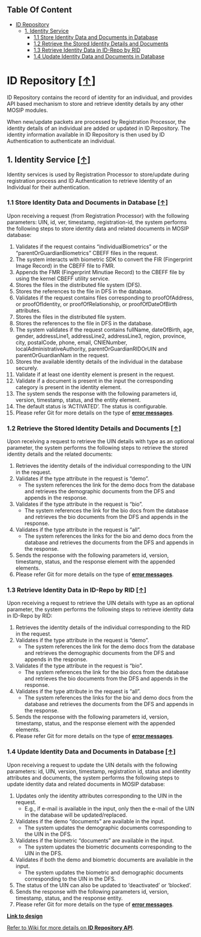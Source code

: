 ## Table Of Content
* [ID Repository](#id-repository-)
  - [1. Identity Service](#1-identity-service-)
    * [1.1 Store Identity Data and Documents in Database](#11-store-identity-data-and-documents-in-database-)
    * [1.2 Retrieve the Stored Identity Details and Documents](#12-retrieve-the-stored-identity-details-and-documents-)
    * [1.3 Retrieve Identity Data in ID-Repo by RID](#13-retrieve-identity-data-in-id-repo-by-rid-)
    * [1.4 Update Identity Data and Documents in Database](#14-update-identity-data-and-documents-in-database-)
# ID Repository [**[↑]**](#table-of-content)

ID Repository contains the record of identity for an individual, and provides API based mechanism to store and retrieve identity details by any other MOSIP modules.

When new/update packets are processed by Registration Processor, the identity details of an individual are added or updated in ID Repository. The identity information available in ID Repository is then used by ID Authentication to authenticate an individual.

## 1. Identity Service [**[↑]**](#table-of-content)

Identity services is used by Registration Processor to store/update during registration process and ID Authentication to retrieve Identity of an Individual for their authentication.

### 1.1 Store Identity Data and Documents in Database [**[↑]**](#table-of-content)

Upon receiving a request (from Registration Processor) with the following parameters: UIN, id, ver, timestamp, registration-id, the system performs the following steps to store identity data and related documents in MOSIP database:
1. Validates if the request contains “individualBiometrics” or the “parentOrGuardianBiometrics” CBEFF files in the request.
1. The system interacts with biometric SDK to convert the FIR (Fingerprint Image Record) in the CBEFF file to FMR.
1. Appends the FMR (Fingerprint Minutiae Record) to the CBEFF file by using the kernel CBEFF utility service.
1. Stores the files in the distributed file system (DFS).
1. Stores the references to the file in DFS in the database.
1. Validates if the request contains files corresponding to proofOfAddress, or proofOfIdentity, or proofOfRelationship, or proofOfDateOfBirth attributes.
1. Stores the files in the distributed file system.
1. Stores the references to the file in DFS in the database.
1. The system validates if the request contains fullName, dateOfBirth, age, gender, addressLine1, addressLine2, addressLine3, region, province, city, postalCode, phone, email, CNIENumber, localAdministrativeAuthority, parentOrGuardianRIDOrUIN and parentOrGuardianNam in the request.
1. Stores the available identity details of the individual in the database securely.
1. Validate if at least one identity element is present in the request.
1. Validate if a document is present in the input the corresponding category is present in the identity element.
1. The system sends the response with the following parameters id, version, timestamp, status, and the entity element.
1. The default status is ‘ACTIVATED’. The status is configurable.
1. Please refer Git for more details on the type of [**error messages**](/mosip/mosip/blob/master/docs/requirements/Requirements%20Detailing%20References/ID-Authentication/Sprint%2010/Consolidated%20error%20messages%20V2.2.xlsx).

### 1.2 Retrieve the Stored Identity Details and Documents [**[↑]**](#table-of-content)

Upon receiving a request to retrieve the UIN details with type as an optional parameter, the system performs the following steps to retrieve the stored identity details and the related documents:
1. Retrieves the identity details of the individual corresponding to the UIN in the request.
1. Validates if the type attribute in the request is “demo”.
   * The system references the link for the demo docs from the database and retrieves the demographic documents from the DFS and appends in the response.
1. Validates if the type attribute in the request is “bio”.
   * The system references the link for the bio docs from the database and retrieves the bio documents from the DFS and appends in the response.
1. Validates if the type attribute in the request is “all”.
   * The system references the links for the bio and demo docs from the database and retrieves the documents from the DFS and appends in the response.
1. Sends the response with the following parameters id, version, timestamp, status, and the response element with the appended elements.
1. Please refer Git for more details on the type of [**error messages**](/mosip/mosip/blob/master/docs/requirements/Requirements%20Detailing%20References/ID-Authentication/Sprint%2010/Consolidated%20error%20messages%20V2.2.xlsx).

### 1.3 Retrieve Identity Data in ID-Repo by RID [**[↑]**](#table-of-content)	

Upon receiving a request to retrieve the UIN details with type as an optional parameter, the system performs the following steps to retrieve identity data in ID-Repo by RID:
1. Retrieves the identity details of the individual corresponding to the RID in the request.
1. Validates if the type attribute in the request is “demo”.
   * The system references the link for the demo docs from the database and retrieves the demographic documents from the DFS and appends in the response.
1. Validates if the type attribute in the request is “bio”.
   * The system references the link for the bio docs from the database and retrieves the bio documents from the DFS and appends in the response.
1. Validates if the type attribute in the request is “all”.
   * The system references the links for the bio and demo docs from the database and retrieves the documents from the DFS and appends in the response.
1. Sends the response with the following parameters id, version, timestamp, status, and the response element with the appended elements.
1. Please refer Git for more details on the type of [**error messages**](/mosip/mosip/blob/master/docs/requirements/Requirements%20Detailing%20References/ID-Authentication/Sprint%2010/Consolidated%20error%20messages%20V2.2.xlsx).

### 1.4 Update Identity Data and Documents in Database [**[↑]**](#table-of-content)

Upon receiving a request to update the UIN details with the following parameters: id, UIN, version, timestamp, registration id, status and identity attributes and documents, the system performs the following steps to update identity data and related documents in MOSIP database:
1. Updates only the identity attributes corresponding to the UIN in the request. 
   * E.g., if e-mail is available in the input, only then the e-mail of the UIN in the database will be updated/replaced.
1. Validates if the demo “documents” are available in the input.
   * The system updates the demographic documents corresponding to the UIN in the DFS.
1. Validates if the biometric “documents” are available in the input.
   * The system updates the biometric documents corresponding to the UIN in the DFS.
1. Validates if both the demo and biometric documents are available in the input.
   * The system updates the biometric and demographic documents corresponding to the UIN in the DFS.
1. The status of the UIN can also be updated to ‘deactivated’ or ‘blocked’.
1. Sends the response with the following parameters id, version, timestamp, status, and the response entity.
1. Please refer Git for more details on the type of [**error messages**](/mosip/mosip/blob/master/docs/requirements/Requirements%20Detailing%20References/ID-Authentication/Sprint%2010/Consolidated%20error%20messages%20V2.2.xlsx).

[**Link to design**](/mosip/mosip/blob/0.12.0/docs/design/idrepository/identity-service.md)



[Refer to Wiki for more details on **ID Repository API**](ID-Repository-API).

